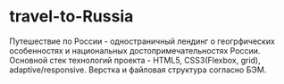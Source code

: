 # travel-to-Russia
Путешествие по России - одностраничный лендинг о геогрфических особенностях и национальных достопримечательностях России. Основной стек технологий проекта - HTML5, CSS3(Flexbox, grid), adaptive/responsive. Верстка и файловая структура согласно БЭМ.
